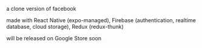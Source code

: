 a clone version of facebook

made with React Native (expo-managed), Firebase (authentication, realtime database, cloud storage), Redux (redux-thunk)

will be released on Google Store soon
